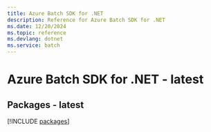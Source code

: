 ```yaml
---
title: Azure Batch SDK for .NET
description: Reference for Azure Batch SDK for .NET
ms.date: 12/20/2024
ms.topic: reference
ms.devlang: dotnet
ms.service: batch
---
```

# Azure Batch SDK for .NET - latest
## Packages - latest
[!INCLUDE [packages](batch-index.md)]